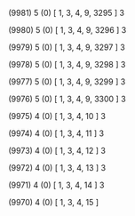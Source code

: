 (9981) 5 (0) [ 1, 3, 4, 9, 3295 ] 3 


(9980) 5 (0) [ 1, 3, 4, 9, 3296 ] 3 


(9979) 5 (0) [ 1, 3, 4, 9, 3297 ] 3 


(9978) 5 (0) [ 1, 3, 4, 9, 3298 ] 3 


(9977) 5 (0) [ 1, 3, 4, 9, 3299 ] 3 


(9976) 5 (0) [ 1, 3, 4, 9, 3300 ] 3 


(9975) 4 (0) [ 1, 3, 4, 10 ] 3 


(9974) 4 (0) [ 1, 3, 4, 11 ] 3 


(9973) 4 (0) [ 1, 3, 4, 12 ] 3 


(9972) 4 (0) [ 1, 3, 4, 13 ] 3 


(9971) 4 (0) [ 1, 3, 4, 14 ] 3 


(9970) 4 (0) [ 1, 3, 4, 15 ]  

